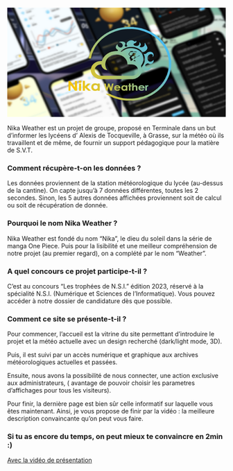 <img src="./resources/miniatureGitHub.jpeg"  alt="miniature du projet" witdh=80%></img>

Nika Weather est un projet de groupe, 
proposé en Terminale dans un but d’informer les lycéens d’ Alexis de Tocqueville, 
à Grasse, sur la météo où ils travaillent et de même, 
de fournir un support pédagogique pour la matière de S.V.T.

<h3>Comment récupère-t-on les données ?</h3>
Les données proviennent de la station météorologique
du lycée (au-dessus de la cantine). On capte
jusqu’à 7 données différentes, toutes les 2 secondes. Sinon, les 5 autres données affichées proviennent 
soit de calcul ou soit de récupération de donnée.

<h3>Pourquoi le nom Nika Weather ?</h3>
Nika Weather est fondé du  nom “Nika”, le dieu du soleil dans la série de manga One Piece. 
Puis pour la lisibilité et une meilleur compréhension de notre projet (au premier regard),
on a complété par le nom  “Weather”.

<h3>A quel concours ce projet participe-t-il  ?</h3>
C’est au concours “Les trophées de N.S.I.” édition 2023,
réservé à la spécialité N.S.I. (Numérique et Sciences de l’Informatique).
Vous pouvez accéder à notre dossier de candidature dès que possible.

<h3>Comment ce site se présente-t-il ?</h3>
Pour commencer, l’accueil est la vitrine du site permettant d’introduire le projet 
et la météo actuelle 
avec un design recherché (dark/light mode, 3D). 

Puis, il est suivi par un accès numérique et graphique aux archives météorologiques actuelles et passées.

Ensuite, nous avons la possibilité de nous connecter, 
une action exclusive aux administrateurs, 
( avantage de pouvoir  choisir les parametres d’affichages pour tous les visiteurs).

Pour finir, la dernière page est bien sûr celle informatif sur laquelle vous êtes maintenant.
Ainsi, je vous propose de finir par la vidéo : la meilleure description convaincante qu’on peut vous faire.

<h3>Si tu as encore du temps, on peut mieux te convaincre en 2min :)</h3>
<a href="https://www.youtube-nocookie.com/embed/S-pz9zdhvFw">Avec la vidéo de présentation</a>